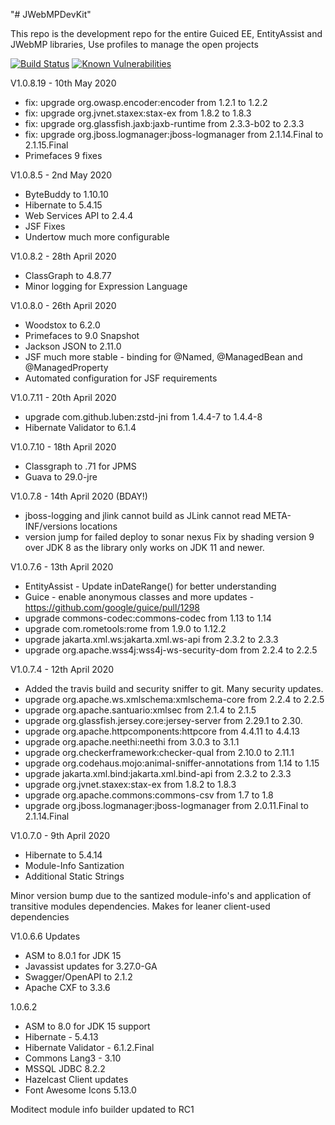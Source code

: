 "# JWebMPDevKit" 

This repo is the development repo for the entire Guiced EE, EntityAssist and JWebMP libraries,
Use profiles to manage the open projects

[![Build Status](https://travis-ci.com/GedMarc/JWebMPDevKit.svg?branch=master)](https://travis-ci.com/GedMarc/JWebMPDevKit) [![Known Vulnerabilities](https://snyk.io/test/github/GedMarc/JWebMPDevKit/badge.svg)](https://snyk.io/test/github/GedMarc/JWebMPDevKit)

V1.0.8.19 - 10th May 2020
* fix: upgrade org.owasp.encoder:encoder from 1.2.1 to 1.2.2
* fix: upgrade org.jvnet.staxex:stax-ex from 1.8.2 to 1.8.3
* fix: upgrade org.glassfish.jaxb:jaxb-runtime from 2.3.3-b02 to 2.3.3
* fix: upgrade org.jboss.logmanager:jboss-logmanager from 2.1.14.Final to 2.1.15.Final
* Primefaces 9 fixes

V1.0.8.5 - 2nd May 2020
* ByteBuddy to 1.10.10
* Hibernate to 5.4.15
* Web Services API to  2.4.4
* JSF Fixes
* Undertow much more configurable

V1.0.8.2 - 28th April 2020
* ClassGraph to 4.8.77
*  Minor logging for Expression Language


V1.0.8.0 - 26th April 2020
* Woodstox to 6.2.0
* Primefaces to 9.0 Snapshot
* Jackson JSON to 2.11.0
* JSF much more stable - binding for @Named, @ManagedBean and @ManagedProperty
* Automated configuration for JSF requirements


V1.0.7.11 - 20th April 2020
* upgrade com.github.luben:zstd-jni from 1.4.4-7 to 1.4.4-8 
* Hibernate Validator to 6.1.4 

V1.0.7.10 - 18th April 2020 
* Classgraph to .71 for JPMS
* Guava to 29.0-jre

V1.0.7.8 - 14th April 2020 (BDAY!)
* jboss-logging and jlink cannot build as JLink cannot read META-INF/versions locations
* version jump for failed deploy to sonar nexus
Fix by shading version 9 over JDK 8 as the library only works on JDK 11 and newer.

V1.0.7.6 - 13th April 2020
* EntityAssist - Update inDateRange() for better understanding
* Guice - enable anonymous classes and more updates - https://github.com/google/guice/pull/1298
* upgrade commons-codec:commons-codec from 1.13 to 1.14 
* upgrade com.rometools:rome from 1.9.0 to 1.12.2
* upgrade jakarta.xml.ws:jakarta.xml.ws-api from 2.3.2 to 2.3.3
* upgrade org.apache.wss4j:wss4j-ws-security-dom from 2.2.4 to 2.2.5 

V1.0.7.4 - 12th April 2020
* Added the travis build and security sniffer to git. Many security updates.
* upgrade org.apache.ws.xmlschema:xmlschema-core from 2.2.4 to 2.2.5 
* upgrade org.apache.santuario:xmlsec from 2.1.4 to 2.1.5
* upgrade org.glassfish.jersey.core:jersey-server from 2.29.1 to 2.30.
* upgrade org.apache.httpcomponents:httpcore from 4.4.11 to 4.4.13
* upgrade org.apache.neethi:neethi from 3.0.3 to 3.1.1
* upgrade org.checkerframework:checker-qual from 2.10.0 to 2.11.1
* upgrade org.codehaus.mojo:animal-sniffer-annotations from 1.14 to 1.15
* upgrade jakarta.xml.bind:jakarta.xml.bind-api from 2.3.2 to 2.3.3
* upgrade org.jvnet.staxex:stax-ex from 1.8.2 to 1.8.3
* upgrade org.apache.commons:commons-csv from 1.7 to 1.8
* upgrade org.jboss.logmanager:jboss-logmanager from 2.0.11.Final to 2.1.14.Final

V1.0.7.0 - 9th April 2020

* Hibernate to 5.4.14
* Module-Info Santization
* Additional Static Strings

Minor version bump due to the santized module-info's and application of transitive modules dependencies.
Makes for leaner client-used dependencies

V1.0.6.6 Updates
* ASM to 8.0.1 for JDK 15
* Javassist updates for 3.27.0-GA
* Swagger/OpenAPI to 2.1.2
* Apache CXF to 3.3.6

1.0.6.2
* ASM to 8.0 for JDK 15 support
* Hibernate - 5.4.13
* Hibernate Validator - 6.1.2.Final
* Commons Lang3 - 3.10
* MSSQL JDBC 8.2.2
* Hazelcast Client updates
* Font Awesome Icons 5.13.0

Moditect module info builder updated to RC1

